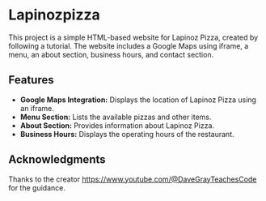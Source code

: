 ﻿# Lapinozpizza
This project is a simple HTML-based website for Lapinoz Pizza, created by following a tutorial. The website includes a Google Maps using  iframe, a menu, an about section, business hours, and contact section.

## Features

- **Google Maps Integration:** Displays the location of Lapinoz Pizza using an iframe.
- **Menu Section:** Lists the available pizzas and other items.
- **About Section:** Provides information about Lapinoz Pizza.
- **Business Hours:** Displays the operating hours of the restaurant.

## Acknowledgments
Thanks to the creator https://www.youtube.com/@DaveGrayTeachesCode for the guidance.
